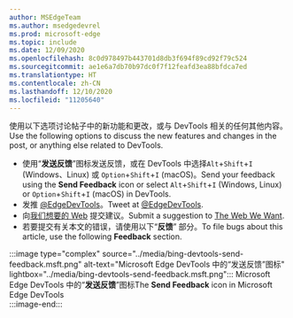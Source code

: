 ```yaml
---
author: MSEdgeTeam
ms.author: msedgedevrel
ms.prod: microsoft-edge
ms.topic: include
ms.date: 12/09/2020
ms.openlocfilehash: 8c0d978497b443701d8db3f694f89cd92f79c524
ms.sourcegitcommit: ae1e6a7db70b97dc0f7f12feafd3ea88bfdca7ed
ms.translationtype: HT
ms.contentlocale: zh-CN
ms.lasthandoff: 12/10/2020
ms.locfileid: "11205640"
---
```

<span data-ttu-id="b38b6-101">使用以下选项讨论帖子中的新功能和更改，或与 DevTools 相关的任何其他内容。</span><span class="sxs-lookup"><span data-stu-id="b38b6-101">Use the following options to discuss the new features and changes in the post, or anything else related to DevTools.</span></span>  

*   <span data-ttu-id="b38b6-102">使用“**发送反馈**”图标发送反馈，或在 DevTools 中选择`Alt`+`Shift`+`I` \(Windows、Linux\) 或 `Option`+`Shift`+`I` \(macOS\)。</span><span class="sxs-lookup"><span data-stu-id="b38b6-102">Send your feedback using the **Send Feedback** icon or select `Alt`+`Shift`+`I` \(Windows, Linux\) or `Option`+`Shift`+`I` \(macOS\) in DevTools.</span></span>  
*   <span data-ttu-id="b38b6-103">发推 [@EdgeDevTools][PostTweetEdgeDevTools]。</span><span class="sxs-lookup"><span data-stu-id="b38b6-103">Tweet at [@EdgeDevTools][PostTweetEdgeDevTools].</span></span>  
*   <span data-ttu-id="b38b6-104">向[我们想要的 Web][TheWebWeWant] 提交建议。</span><span class="sxs-lookup"><span data-stu-id="b38b6-104">Submit a suggestion to [The Web We Want][TheWebWeWant].</span></span>  
*   <span data-ttu-id="b38b6-105">若要提交有关本文的错误，请使用以下“**反馈**” 部分。</span><span class="sxs-lookup"><span data-stu-id="b38b6-105">To file bugs about this article, use the following **Feedback** section.</span></span>  

:::image type="complex" source="../media/bing-devtools-send-feedback.msft.png" alt-text="Microsoft Edge DevTools 中的“发送反馈”图标" lightbox="../media/bing-devtools-send-feedback.msft.png":::
   <span data-ttu-id="b38b6-107">Microsoft Edge DevTools 中的“**发送反馈**”图标</span><span class="sxs-lookup"><span data-stu-id="b38b6-107">The **Send Feedback** icon in Microsoft Edge DevTools</span></span>  
:::image-end:::  

<!-- links -->  

[PostTweetEdgeDevTools]: https://twitter.com/intent/tweet?text=@EdgeDevTools "@EdgeDevTools | 发布推文"  

[EdgeDevToolsTwitterAccount]: https://twitter.com/EdgeDevTools "@EdgeDevTools Twitter 帐户"  

[GitHubMicrosoftDocsEdgeDeveloperNewIssue]: https://github.com/MicrosoftDocs/edge-developer/issues/new?title=[DevTools%20Docs%20Feedback] "新问题 - MicrosoftDocs/edge-developer - GitHub"  

[TheWebWeWant]: https://webwewant.fyi "我们想要的网络"  
